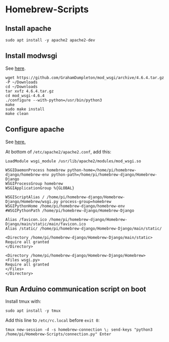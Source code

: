 # Homebrew-Scripts

## Install apache
```
sudo apt install -y apache2 apache2-dev
```

## Install modwsgi
See [here](https://modwsgi.readthedocs.io/en/develop/user-guides/quick-installation-guide.html).
```
wget https://github.com/GrahamDumpleton/mod_wsgi/archive/4.6.4.tar.gz -P ~/Downloads
cd ~/Downloads
tar xvfz 4.6.4.tar.gz
cd mod_wsgi-4.6.4
./configure --with-python=/usr/bin/python3
make
sudo make install
make clean
```

## Configure apache
See [here.](https://docs.djangoproject.com/pl/2.1/howto/deployment/wsgi/modwsgi/)

At bottom of ```/etc/apache2/apache2.conf```, add this:
```
LoadModule wsgi_module /usr/lib/apache2/modules/mod_wsgi.so

WSGIDaemonProcess homebrew python-home=/home/pi/homebrew-django/homebrew-env python-path=/home/pi/homebrew-django/Homebrew-Django
WSGIProcessGroup homebrew
WSGIApplicationGroup %{GLOBAL}

WSGIScriptAlias / /home/pi/homebrew-django/Homebrew-Django/Homebrew/wsgi.py process-group=homebrew
WSGIPythonHome /home/pi/homebrew-django/homebrew-env
#WSGIPythonPath /home/pi/homebrew-django/Homebrew-Django

Alias /favicon.ico /home/pi/homebrew-django/Homebrew-Django/main/static/main/favicon.ico
Alias /static/ /home/pi/homebrew-django/Homebrew-Django/main/static/

<Directory /home/pi/homebrew-django/Homebrew-Django/main/static>
Require all granted
</Directory>

<Directory /home/pi/homebrew-django/Homebrew-Django/Homebrew>
<Files wsgi.py>
Require all granted
</Files>
</Directory>

```

## Run Arduino communication script on boot

Install tmux with:
```
sudo apt install -y tmux
```

Add this line to ```/etc/rc.local``` before ```exit 0```:
```
tmux new-session -d -s homebrew-connection \; send-keys "python3 /home/pi/Homebrew-Scripts/connection.py" Enter
```
